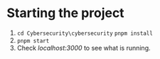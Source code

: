# Starting the project

1. `cd Cybersecurity\cybersecurity`
`pnpm install`
2. `pnpm start`
3. Check *localhost:3000* to see what is running.
